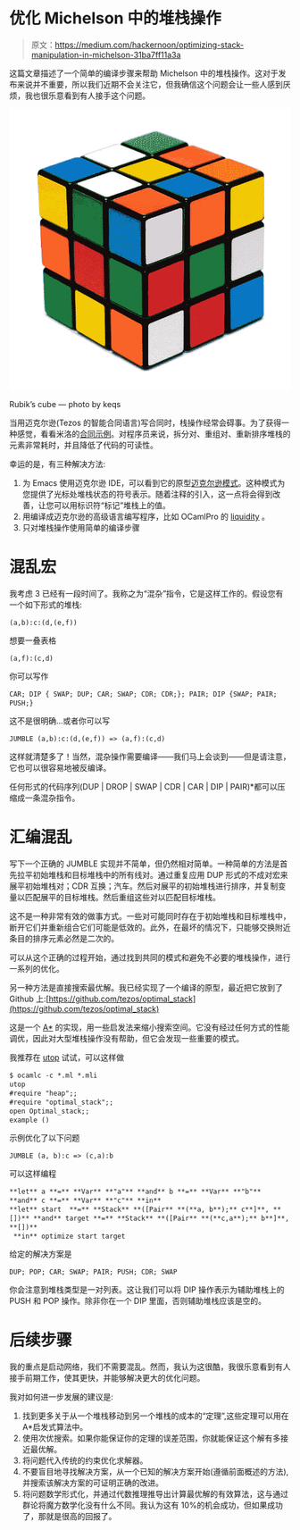 # 优化 Michelson 中的堆栈操作

> 原文：<https://medium.com/hackernoon/optimizing-stack-manipulation-in-michelson-31ba7ff11a3a>

这篇文章描述了一个简单的编译步骤来帮助 Michelson 中的堆栈操作。这对于发布来说并不重要，所以我们近期不会关注它，但我确信这个问题会让一些人感到厌烦，我也很乐意看到有人接手这个问题。

![](img/a232adfdedcfda65ba6afaf6a07e6131.png)

Rubik’s cube — photo by keqs

当用迈克尔逊(Tezos 的智能合同语言)写合同时，栈操作经常会碍事。为了获得一种感觉，看看米洛的[合同示例](https://www.michelson-lang.com/)。对程序员来说，拆分对、重组对、重新排序堆栈的元素非常耗时，并且降低了代码的可读性。

幸运的是，有三种解决方法:

1.  为 Emacs 使用迈克尔逊 IDE，可以看到它的原型[迈克尔逊模式](https://github.com/tezos/tezos/blob/master/emacs/michelson-mode.el)。这种模式为您提供了光标处堆栈状态的符号表示。随着注释的引入，这一点将会得到改善，让您可以用标识符“标记”堆栈上的值。
2.  用编译成迈克尔逊的高级语言编写程序，比如 OCamlPro 的 [liquidity](https://github.com/OCamlPro/liquidity) 。
3.  只对堆栈操作使用简单的编译步骤

# 混乱宏

我考虑 3 已经有一段时间了。我称之为“混杂”指令，它是这样工作的。假设您有一个如下形式的堆栈:

```
(a,b):c:(d,(e,f))
```

想要一叠表格

```
(a,f):(c,d)
```

你可以写作

```
CAR; DIP { SWAP; DUP; CAR; SWAP; CDR; CDR;}; PAIR; DIP {SWAP; PAIR; PUSH;}
```

这不是很明确…或者你可以写

```
JUMBLE (a,b):c:(d,(e,f)) => (a,f):(c,d)
```

这样就清楚多了！当然，混杂操作需要编译——我们马上会谈到——但是请注意，它也可以很容易地被反编译。

任何形式的代码序列(DUP | DROP | SWAP | CDR | CAR | DIP | PAIR)*都可以压缩成一条混杂指令。

# 汇编混乱

写下一个正确的 JUMBLE 实现并不简单，但仍然相对简单。一种简单的方法是首先拉平初始堆栈和目标堆栈中的所有线对。通过重复应用 DUP 形式的不成对宏来展平初始堆栈对；CDR 互换；汽车。然后对展平的初始堆栈进行排序，并复制变量以匹配展平的目标堆栈。然后重组这些对以匹配目标堆栈。

这不是一种非常有效的做事方式。一些对可能同时存在于初始堆栈和目标堆栈中，断开它们并重新组合它们可能是低效的。此外，在最坏的情况下，只能够交换附近条目的排序元素必然是二次的。

可以从这个正确的过程开始，通过找到共同的模式和避免不必要的堆栈操作，进行一系列的优化。

另一种方法是直接搜索最优解。我已经实现了一个编译的原型，最近把它放到了 Github 上:[https://github.com/tezos/optimal_stack](https://github.com/tezos/optimal_stack)

这是一个 [A*](https://en.wikipedia.org/wiki/A*_search_algorithm) 的实现，用一些启发法来缩小搜索空间。它没有经过任何方式的性能调优，因此对大型堆栈操作没有帮助，但它会发现一些重要的模式。

我推荐在 [utop](https://opam.ocaml.org/blog/about-utop/) 试试，可以这样做

```
$ ocamlc -c *.ml *.mli
utop
#require "heap";;
#require "optimal_stack";;
open Optimal_stack;;
example ()
```

示例优化了以下问题

```
JUMBLE (a, b):c => (c,a):b
```

可以这样编程

```
**let** a **=** **Var** **"a"** **and** b **=** **Var** **"b"** **and** c **=** **Var** **"c"** **in** 
**let** start  **=** **Stack** **([Pair** **(**a, b**);** c**]**, **[])** **and** target **=** **Stack** **([Pair** **(**c,a**);** b**]**, **[])**
 **in** optimize start target
```

给定的解决方案是

```
DUP; POP; CAR; SWAP; PAIR; PUSH; CDR; SWAP
```

你会注意到堆栈类型是一对列表。这让我们可以将 DIP 操作表示为辅助堆栈上的 PUSH 和 POP 操作。除非你在一个 DIP 里面，否则辅助堆栈应该是空的。

# 后续步骤

我的重点是启动网络，我们不需要混乱。然而，我认为这很酷，我很乐意看到有人接手前期工作，使其更快，并能够解决更大的优化问题。

我对如何进一步发展的建议是:

1.  找到更多关于从一个堆栈移动到另一个堆栈的成本的“定理”,这些定理可以用在 A*启发式算法中。
2.  使用次优搜索。如果你能保证你的定理的误差范围，你就能保证这个解有多接近最优解。
3.  将问题代入传统的约束优化求解器。
4.  不要盲目地寻找解决方案，从一个已知的解决方案开始(遵循前面概述的方法),并搜索该解决方案的可证明正确的改进。
5.  将问题数学形式化，并通过代数推理推导出计算最优解的有效算法，这与通过群论将魔方数学化没有什么不同。我认为这有 10%的机会成功，但如果成功了，那就是很高的回报了。